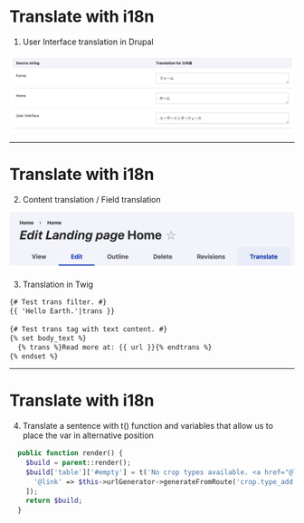 # Translate with i18n


1. User Interface translation in Drupal
<!-- Configuration -->

![](images/2022-08-22-22-58-40.png)

---

# Translate with i18n

2. Content translation / Field translation
<img class="w-2/3" src="images/2022-08-22-23-02-48.png" />

3. Translation in Twig

```twig
{# Test trans filter. #}
{{ 'Hello Earth.'|trans }}

{# Test trans tag with text content. #}
{% set body_text %}
  {% trans %}Read more at: {{ url }}{% endtrans %}
{% endset %}
```

---

# Translate with i18n

4. Translate a sentence with t() function and variables that allow us to place the var in alternative position
```php
  public function render() {
    $build = parent::render();
    $build['table']['#empty'] = t('No crop types available. <a href="@link">Add crop type</a>.', [
      '@link' => $this->urlGenerator->generateFromRoute('crop.type_add'),
    ]);
    return $build;
  }
```

<!-- We know how do we make multi-lang web site on Drupal -->
